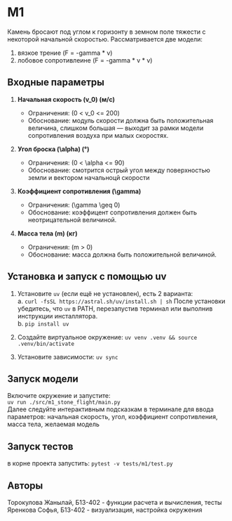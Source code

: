 # M1
Камень бросают под углом к горизонту в земном поле
тяжести с некоторой начальной скоростью. 
Рассматривается две модели:
1) вязкое трение (F = -gamma * v)
2) лобовое сопротивлеине (F = -gamma * v * v)

##  Входные параметры
1. **Начальная скорость \(v_0\) (м/с)**  
   - Ограничения: \(0 < v_0 <= 200)  
   - Обоснование: модуль скорости должна быть положительная величина, cлишком большая — выходит за рамки модели сопротивления воздуха при малых скоростях.

2. **Угол броска \(\alpha\) (°)**  
   - Ограничения: \(0 < \alpha <= 90\)  
   - Обоснование: смотрится острый угол между поверхностью земли и вектором начальноцй скорости

3. **Коэффициент сопротивления \(\gamma\)**  
   - Ограничения: \(\gamma \geq 0\)  
   - Обоснование: коэффицент сопротивления должен быть неотрицательной величиной.

4. **Масса тела \(m\) (кг)**  
   - Ограничения: \(m > 0\)  
   - Обоснование: масса должна быть положительной величиной. 

## Установка и запуск с помощью uv

1) Установите `uv` (если ещё не установлен), есть 2 варианта:  
a. `curl -fsSL https://astral.sh/uv/install.sh | sh` После установки убедитесь, что `uv` в PATH, перезапустив терминал или выполнив инструкции инсталлятора.  \
b. `pip install uv`

2) Cоздайте виртуальное окружение:
`uv venv .venv && source .venv/bin/activate`

3) Установите зависимости:
`uv sync`

## Запуск модели
Включите окружение и запустите:  \
`uv run ./src/m1_stone_flight/main.py`  \
Далее следуйте интерактивным подсказкам в терминале для ввода параметров: начальная скорость, угол, коэффициент сопротивления, масса тела, желаемая модель

## Запуск тестов
в корне проекта запустить:
```pytest -v tests/m1/test.py ```

## Авторы
Торокулова Жанылай, Б13-402 - функции расчета и вычисления, тесты \
Яренкова Софья, Б13-402 - визуализация, настройка окружения